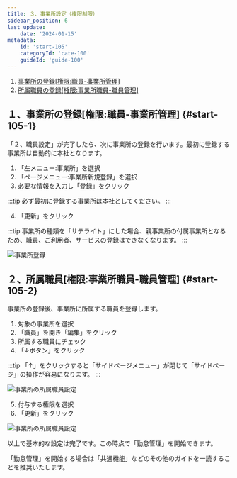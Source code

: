 ```yaml
---
title: ３、事業所設定（権限制限）
sidebar_position: 6
last_update: 
    date: '2024-01-15'
metadata: 
    id: 'start-105'
    categoryId: 'cate-100'
    guideId: 'guide-100'
---
```


1. [事業所の登録[権限:職員-事業所管理]](#start-105-1)
2. [所属職員の登録[権限:事業所職員-職員管理]](#start-105-2)

## １、事業所の登録[権限:職員-事業所管理] {#start-105-1}

「２、職員設定」が完了したら、次に事業所の登録を行います。最初に登録する事業所は自動的に本社となります。

1. 「左メニュー:事業所」を選択
2. 「ページメニュー:事業所新規登録」を選択
3. 必要な情報を入力し「登録」をクリック

:::tip 
必ず最初に登録する事業所は本社としてください。
:::

4. 「更新」をクリック

:::tip
事業所の種類を「サテライト」にした場合、親事業所の付属事業所となるため、職員、ご利用者、サービスの登録はできなくなります。
:::

![事業所登録](/img/guide/start-guide-branch-01.png)

## ２、所属職員[権限:事業所職員-職員管理] {#start-105-2}

事業所の登録後、事業所に所属する職員を登録します。

1. 対象の事業所を選択
2. 「職員」を開き「編集」をクリック
3. 所属する職員にチェック
4. 「↓ボタン」をクリック

:::tip
「↑」をクリックすると「サイドページメニュー」が閉じて「サイドページ」の操作が容易になります。
:::

![事業所の所属職員設定](/img/guide/start-guide-branch-02.png)

5. 付与する権限を選択
6. 「更新」をクリック

![事業所の所属職員設定](/img/guide/start-guide-branch-03.png)

以上で基本的な設定は完了です。この時点で「勤怠管理」を開始できます。

「勤怠管理」を開始する場合は「共通機能」などのその他のガイドを一読することを推奨いたします。